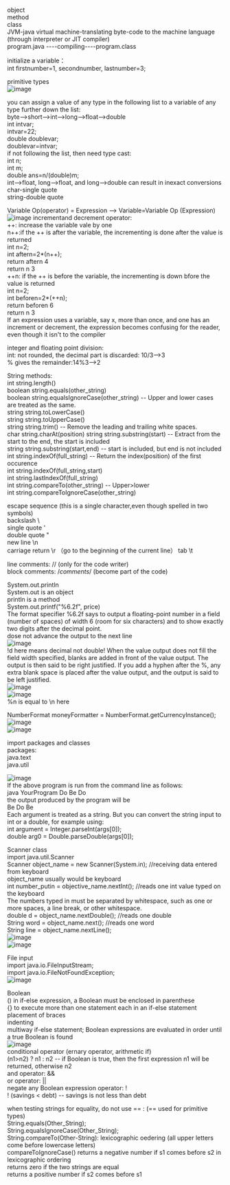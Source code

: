 object  
method  
class  
JVM-java virtual machine-translating byte-code to the machine language (through interpreter or JIT compiler)    
  program.java ----compiling----program.class  

initialize a variable：   
  int firstnumber=1, secondnumber, lastnumber=3;  
  
primitive types    
![image](https://user-images.githubusercontent.com/109948257/182167136-08b2b214-cfa3-4d1d-9ce1-e20ad3228b42.png)

you can assign a value of any type in the following list to a variable of any type further down the list:  
  byte-->short-->int-->long-->float-->double  
    int intvar;  
    intvar=22;  
    double doublevar;  
    doublevar=intvar;  
  if not following the list, then need type cast:  
    int n;  
    int m;  
    double ans=n/(double)m;  
  int-->float, long-->float, and long-->double can result in inexact conversions   
char-single quote  
string-double quote  

Variable Op(operator) = Expression --> Variable=Variable Op (Expression)  
  ![image](https://user-images.githubusercontent.com/109948257/182175498-b914ee41-690f-4ab4-99e7-9748019b715d.png)
incrementand decrement operator:  
  ++: increase the variable vale by one  
    n++:if the ++ is after the variable, the incrementing is done after the value is returned  
      int n=2;    
      int aftern=2*(n++);  
      return aftern 4  
      return n 3  
    ++n: if the ++ is before the variable, the incrementing is down bfore the value is returned  
      int n=2;  
      int beforen=2*(++n);  
      return beforen 6  
      return n 3    
  If an expression uses a variable, say x, more than once, and one has an increment or decrement, the expression becomes 
  confusing for the reader, even though it isn't to the compiler   

integer and floating point division:    
  int: not rounded, the decimal part is discarded: 10/3-->3    
      % gives the remainder:14%3-->2    
      
String methods:  
  int string.length()  
  boolean  string.equals(other_string)  
  boolean string.equalsIgnoreCase(other_string) -- Upper and lower cases are treated as the same.  
  string string.toLowerCase()  
  string string.toUpperCase()  
  string string.trim() -- Remove the leading and trailing white spaces.  
  char string.charAt(position)
  string string.substring(start) -- Extract from the start to the end, the start is included  
  string string.substring(start,end) -- start is included, but end is not included  
  int string.indexOf(full_string) -- Return the index(position) of the first occurence  
    int string.indexOf(full_string,start)  
  int string.lastIndexOf(full_string)  
  int string.compareTo(other_string) -- Upper>lower  
  int string.compareToIgnoreCase(other_string)  

escape sequence (this is a single character,even though spelled in two symbols)  
  backslash  \\  
  single quote  \'  
  double quote  \"  
  new line  \n  
  carriage return  \r （go to the beginning of the current line） 
  tab  \t  
  
line comments: //  (only for the code writer)  
block comments: /*comments*/ (become part of the code)  

System.out.println     
System.out is an object   
println is a method  
System.out.printf("%6.2f", price)  
  The format specifier %6.2f says to output a floating-point number in a field (number of spaces) of width 6 (room for six   characters) and to show exactly two  digits after the decimal point.    
  dose not advance the output to the next line   
  ![image](https://user-images.githubusercontent.com/109948257/182512566-ff346d79-8db8-459d-bd14-241e76d19339.png)   
  !d here means decimal not double!
  When the value output does not fill the field width specified, blanks are added in front of the value output. The output   is then said to be right justified. If you add a hyphen after the %, any extra blank space is placed after the value       output, and the output is said to be left justified.   
  ![image](https://user-images.githubusercontent.com/109948257/182515749-321e7ff4-6b70-410f-bd2d-e68ba098489a.png)  
  ![image](https://user-images.githubusercontent.com/109948257/182515796-f2916a32-0083-45e5-af8a-e143edc0d715.png)  
  %n is equal to \n here   

NumberFormat moneyFormatter = NumberFormat.getCurrencyInstance();       
![image](https://user-images.githubusercontent.com/109948257/182516848-9eac7d61-60a4-4445-9195-0292db531361.png)    
![image](https://user-images.githubusercontent.com/109948257/182516864-b6091094-e65c-415b-ab40-0ebb0e847bf1.png)   

import packages and classes   
packages:   
  java.text  
  java.util  
  
![image](https://user-images.githubusercontent.com/109948257/182853875-fc37a3df-b592-4264-a567-54e0101fd70a.png)   
If the above program is run from the command line as follows:  
java YourProgram Do Be Do   
the output produced by the program will be   
Be Do Be   
Each argument is treated as a string. But you can convert the string input to int or a double, for example using:   
int argument = Integer.parseInt(args[0]);   
double arg0 = Double.parseDouble(args[0]);   

Scanner class   
import java.util.Scanner   
Scanner object_name = new Scanner(System.in); //receiving data entered from keyboard   
  object_name usually would be keyboard   
int number_putin = objective_name.nextInt(); //reads one int value typed on the keyboard    
  The numbers typed in must be separated by whitespace, such as one or more spaces, a line break, or other whitespace.    
double d = object_name.nextDouble(); //reads one double   
String word = object_name.next(); //reads one word       
String line = object_name.nextLine();   
![image](https://user-images.githubusercontent.com/109948257/182758840-7dbfc467-077f-467e-bdbe-d26dcc83fbe9.png)    
![image](https://user-images.githubusercontent.com/109948257/182759159-ac78db11-7b74-4dd4-880a-0b2d58fe3105.png)    

File input     
import java.io.FileInputStream;     
import java.io.FileNotFoundException;          
![image](https://user-images.githubusercontent.com/109948257/183363209-8406af2b-e94e-4602-b8fe-4c94b987f32e.png)    

Boolean    
() in if-else expression, a Boolean must be enclosed in parenthese  
{} to execute more than one statement each in an if-else statement  
  placement of braces  
  indenting   
multiway if-else statement; Boolean expressions are evaluated in order until a true Boolean is found   
![image](https://user-images.githubusercontent.com/109948257/183368534-0edbc2bd-bc1a-49cc-ae87-626648d847d5.png)   
conditional operator (ernary operator, arithmetic if)   
  (n1>n2) ? n1 : n2 -- if Boolean is true, then the first expression n1 will be returned, otherwise n2    
and operator: &&    
or operator: ||   
negate any Boolean expression operator: !   
  ! (savings < debt) -- savings is not less than debt   
   
when testing strings for equality, do not use == :  (== used for primitive types)   
String.equals(Other_String);  
String.equalsIgnoreCase(Other_String);   
String.compareTo(Other-String): lexicographic oedering (all upper letters come before lowercase letters)   
  compareToIgnoreCase()
  returns a negative number if s1 comes before s2 in lexicographic ordering   
  returns zero if the two strings are equal   
  returns a positive number if s2 comes before s1    











  


 
  



  



























  
  
  

  
  
